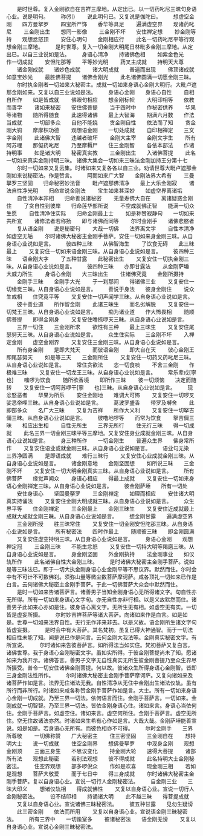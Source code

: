 <!-- { "loadSidebar": true } -->
　　是时世尊。复入金刚欲自在吉祥三摩地。从定出已。以一切药叱尼三昧句身语心业。说是明句。
　　称(引)
　　说此明句已。又复说是伽陀曰。
　　想虚空金刚　　四方曼拏罗
　　四宝所严饰　　香华等具足
　　遍满虚空界　　现诸药叱尼
　　三金刚出生　　想同一影像
　　三金刚不坏　　安住禅定想
　　妙金刚等持　　观想忿怒顶
　　安住心明句　　金刚相应行
　　此名一切药叱尼平等行观想金刚三摩地。
　　是时世尊。复入一切金刚大明尾日林毗多金刚三摩地。从定出已。以自三业说如是法。
　　身语心清净　　持诸佛色相
　　如紫金色光　　作一切成就
　　安怛陀那等　　平等妙光明
　　药叉主成就　　持明天大尊
　　诸金刚成就　　诸妙色成就
　　诸大明成就　　普遍而出现
　　佛顶诸成就　　如意宝妙光
　　最胜佛菩提　　诸佛金刚光
　　此名诸佛圆满一切愿金刚三昧。
　　尔时执金刚者一切如来大秘密主。成就一切如来身语心金刚大明行。大毗卢遮那金刚如来。又复以自三业说如是法。
　　身语心金刚　　身语心自性
　　自相自所作　　如是皆成就
　　佛眼句相应　　想金刚标帜
　　大明印相等　　依教而善学
　　诸如来秘密　　安住佛菩提
　　当于四时中　　作秘密供养
　　华果等诸物　　随所得随食
　　此速得诸佛　　最上大智海
　　期满六月数　　作法当成就
　　一切部多众　　自他不能娆
　　贪金刚自性　　依法而了知
　　贪金刚大钩　　摩摩枳功德
　　观想语金刚　　一切处成就
　　自印相禅定　　三文字金刚
　　此诸佛大智　　违越者破坏
　　金刚大主宰　　金刚文字生
　　所有阿苏哩　　那儗药叱尼
　　乃至摩耨尸　　住三金刚智
　　各依本部法　　作诸持明事
　　如是诸大明　　秘密真实教
　　三金刚出生　　入诸佛菩提
　　此名一切如来真实金刚持明三昧。
诸佛大集会一切如来三昧法金刚加持王分第十七
　　尔时一切如来又复云集。时诸如来又复各各以自三业。劝请世尊大毗卢遮那金刚如来说秘密法。作是赞言。
　　阿閦如来广大智　　金刚法界大希有
　　三曼拏罗三坚固　　归命秘密妙法音
　　毗卢遮那佛清净　　最上大乐金刚寂
　　诸法自性净光明　　归命宣说金刚法
　　宝生如来甚深妙　　如虚空界离诸垢
　　自性清净本非相　　归命善说诸秘密
　　无量寿佛大自在　　离诸疑惑金刚住
　　了贪自性到彼岸　　归命莲华部所说
　　不空成就佛正智　　能满一切众生愿
　　自性清净住实际　　归命金刚最上士
　　如是称赞寂静句　　一切如来共所宣
　　诸修法者若称扬　　即与诸佛而同等
　　尔时金刚手　　诸佛悲愍者
　　复从语金刚　　说是秘密句
　　大哉一切佛　　法界离文字
　　自性本清净　　如虚空无垢
　　尔时诸佛大秘密主金刚手菩萨。安住一切如来身金刚三昧。从自身语心业说如是言。
　　彼四种三昧　　从佛智海生
　　了饮食无碍　　此三昧最上
　　又复安住一切如来语金刚三昧。从自身语心业说如是言。
　　彼四种三昧　　语金刚大字
　　了五种甘露　　此秘密出生
　　又复安住一切执金刚三昧。从自身语心业说如是言。
　　彼四种三昧　　亦即甘露法
　　从金刚萨埵　　大威力所生
　　身语心金刚　　大三昧出生
　　住诸佛究竟　　金刚所摄持
　　金刚手三昧　　金刚手大光
　　于一刹那间　　得诸佛三业
　　又复安住一切缘觉三昧。从自身语心业说如是言。
　　善说于身法　　彼身金刚住
　　说众生戒相　　住究竟平等
　　又复安住一切声闻学三昧。从自身语心业说如是言。
　　彼十善业道　　所作智金刚
　　此诸三昧生　　而名劣解脱
　　又复安住一切梵王三昧。从自身语心业说如是言。
　　痴为诸业道　　作大怖畏相
　　随顺佛菩提　　即得金刚身
　　又复安住噜捺啰天三昧。从自身语心业说如是言。
　　三界一切住　　三金刚所求
　　欲性有三种　　最上三昧生
　　又复安住尾瑟努天三昧。从自身语心业说如是言。
　　众生住实际　　三金刚不坏
　　入禅定金刚　　虚空金刚界
　　又复安住三金刚三昧。从自身语心业说如是言。
　　所有身金刚　　是即大梵天
　　而彼语金刚　　即大自在天
　　彼心金刚王　　即尾瑟努天
　　如是等三天　　三金刚所住
　　又复安住一切药叉药叱尼三昧。从自身语心业说如是言。
　　常住贪欲法　　恣一切食啖
　　不舍三金刚　　作极难三昧
　　又复安住一切龙王三昧。从自身语心业说如是言。
　　常乐辈戍[寧　　也]　　嗤啰为饮食
　　随所欲香境　　即所作三昧
　　彼一切烦恼　　决定而随转
　　又复安住一切阿苏啰干[寧　　也]三昧。从自身语心业说如是言。
　　现忿怒恶者　　华果为所乐
　　安住金刚地　　难调大可怖
　　又复安住一切啰叉娑悉帝哩三昧。从自身语心业说如是言。
　　葛波罗盛香　　带罗及嚩舍
　　此即部多众　　名广大三昧
　　又复为吉祥　　所作大义利
　　又复安住一切拏吉儞三昧。从自身语心业说如是言。
　　彼噜地啰等　　而常为饮食
　　拏吉儞三昧　　相应出生相
　　自性无所生　　三界无所行
　　住无行三昧　　得一切成就
　　此名三界一切金刚三昧平等三摩地。又复安住身业成就金刚三昧。从自身语心业说如是言。
　　身三种所作　　一切金刚生
　　普遍众生界　　佛身常所作
　　又复安住语业或就金刚三昧。从自身语心业说如是言。
　　语业句无染　　三界净圆满
　　是即语成就　　难行三昧行
　　又复安住心业成就金刚三昧。从自身语心业说如是言。
　　诸金刚意地　　金刚坚固想
　　如所说三昧　　三金刚不坏
　　又复安住一切大明金刚真实三昧。从自身语心业说如是言。
　　所有佛菩萨　　缘觉声闻众
　　身语心相应　　得最上成就
　　又复安住一切如来身语心金刚禅定三昧。从自身语心业说如是言。
　　彼金刚萨埵　　所有一切处
　　安住身语心　　坚固曼拏罗
　　三金刚禅定　　如理而相应
　　安住诸大明　　真实持诵法
　　又复安住金刚大明成就三昧。从自身语心业说如是言。
　　众生界平等　　住金刚禅定
　　三金刚最上　　金刚三昧生
　　又复安住近成就最上成就大成就金刚三昧。从自身语心业说如是言。
　　想金刚甘露　　遍满虚空界
　　三金刚所授　　胜三昧常住
　　又复安住一切金刚安怛陀那三昧。从自身语心业说如是言。
　　所有秘密法　　四时作最上
　　随顺彼三昧　　即金刚圆满
　　又复安住虚空持明三昧。从自身语心业说如是言。
　　身语心金刚　　观想禅定冠
　　三金刚三昧　　不能生忿怒
　　又复安住一切持大明等羯磨三昧。从自身语心业说如是言。
　　身金刚坚固　　外金刚执持
　　法金刚事业　　如仪轨所作
　　此名诸佛自性大金刚三昧。
　　是时诸佛大秘密主金刚手菩萨。说如是等三昧法已。即于一切大执金刚身语心业金刚平等不思议界。默然而住。尔时会中有不可计不可数佛刹。须弥山量等微尘数菩萨摩诃萨。咸各顶礼一切如来已作是白言。云何诸佛大秘密主金刚手菩萨。于此一切佛菩萨大众会中默然而住。
　　是时一切如来告诸菩萨言。诸善男子当知金刚身语心无所得诸文字。句自性亦无所得。所有一切如来身语心文字句。亦无自性亦非行相。以是义故默然而住。诸善男子此如来心亦如是住。彼身语心离文字。无所生无有相。如虚空无有实。一切皆是虚妄所摄。
　　尔时妙吉祥菩萨等诸大菩萨。向诸如来作是白言。如是如是。世尊一切如来法界自性。无行无作非来非去。以是义故。语金刚所生诸文字句皆虚妄摄。
　　是时会中有大菩萨。其名梵初。虽复已得大神通智。而于一切法相自性未能了知。闻是说已作是问言。云何金刚大我法等。金刚真实秘密文字。有所宣说。
　　尔时诸如来告彼菩萨言。如所得法当如实住。梵初菩萨又复白言。诸佛世尊。我于身语心金刚秘密文字。虽如实所得。于彼金刚菩提尚未了知。愿诸如来为我开示。诸佛答言。善男子文字无自性真实无所生彼金刚菩提乃至众生界尽所摄受。普令一切安住诸佛金刚菩提。何以故。彼诸众生所得身语心金刚智。皆即三身金刚法性所作。
　　尔时诸佛大秘密主金刚手菩萨摩诃萨。又复向诸如来及诸菩萨作如是言。法界无住诸法无我。自性清净从无住中金刚出生诸法仪轨。虽有所行而非所行。时诸如来咸各称赞金刚手菩萨作如是言。大士。所有一切如来身语心金刚一切成就。乃至三界一切法。依何语言而住。金刚手菩萨言。一切如来。金刚成就一切智智。乃至三界一切法。皆依金刚身语心住。诸如来言。身语心当依何住。金刚手菩萨言。如虚空住。诸如来言。虚空何所住。金刚手菩萨言。虚空无所住。空无住故诸法亦然。时诸如来生希有心作如是言。大哉大哉。金刚萨埵能善宣说。如是如是。若身语心无所有。而彼色相亦不可得。
　　尔时金刚手　　三界所尊敬
　　一切佛称赞　　广大秘密主
　　住三密坚固　　三金刚自在
　　想持明大士　　说一切成就
　　住空金刚界　　想佛曼拏罗
　　中现身金刚　　观想金刚顶
　　三面三身生　　不思议变化
　　持金刚大轮　　速得大菩提
　　诸部所有法　　观想此秘密
　　若别法观想　　彼不得成就
　　此名持明大士金刚秘密法。
　　住空界观想　　部多啰倪众
　　作如是欢喜　　现金刚三相
　　若如是观想　　菩萨大敬爱
　　而于七日中　　得三身成就
　　尔时诸佛大秘密主金刚手菩萨。复以自身语心业。宣说一切行人金刚秘密法。
　　自金刚三业　　三昧大印义
　　想诸仪轨相　　得成就佛性
　　又复以自身语心业。宣说一切行人金刚秘密法。
　　设不结印相　　持诵诸大明
　　此不越三昧　　得菩提成就
　　又复以自身语心业。宣说诸佛三昧秘密法。
　　彼五种甘露　　见勿生疑谤
　　此三密金刚　　依法而所用
　　又复以自身语心业。宣说语金刚三昧秘密法。
　　所有三界中　　一切踰室多
　　彼诸秘密法　　语金刚无谤
　　又复以自身语心业。宣说心金刚三昧秘密法。
